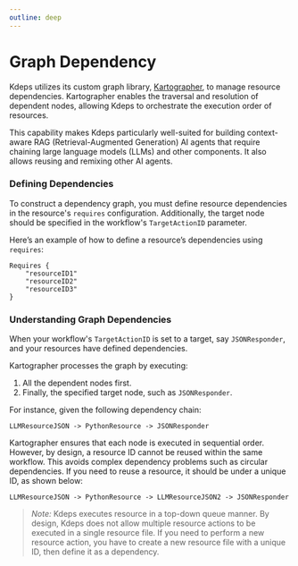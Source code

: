 ```yaml
---
outline: deep
---
```


# Graph Dependency

Kdeps utilizes its custom graph library, [Kartographer](https://github.com/kdeps/kartographer), to manage resource
dependencies. Kartographer enables the traversal and resolution of dependent nodes, allowing Kdeps to
orchestrate the execution order of resources.

This capability makes Kdeps particularly well-suited for building context-aware RAG (Retrieval-Augmented Generation) AI
agents that require chaining large language models (LLMs) and other components. It also allows reusing and remixing
other AI agents.

### Defining Dependencies

To construct a dependency graph, you must define resource dependencies in the resource's `requires`
configuration. Additionally, the target node should be specified in the workflow's `TargetActionID` parameter.

Here’s an example of how to define a resource’s dependencies using `requires`:

```apl
Requires {
    "resourceID1"
    "resourceID2"
    "resourceID3"
}
```

### Understanding Graph Dependencies

When your workflow's `TargetActionID` is set to a target, say `JSONResponder`, and your resources have defined dependencies.

Kartographer processes the graph by executing:

1. All the dependent nodes first.
2. Finally, the specified target node, such as `JSONResponder`.

For instance, given the following dependency chain:

`LLMResourceJSON -> PythonResource -> JSONResponder`

Kartographer ensures that each node is executed in sequential order. However, by design, a resource ID cannot be reused
within the same workflow. This avoids complex dependency problems such as circular dependencies. If you need to reuse a
resource, it should be under a unique ID, as shown below:

`LLMResourceJSON -> PythonResource -> LLMResourceJSON2 -> JSONResponder`

> *Note:*
> Kdeps executes resource in a top-down queue manner. By design, Kdeps does not allow multiple resource actions to be
> executed in a single resource file. If you need to perform a new resource action, you have to create a new resource
> file with a unique ID, then define it as a dependency.
